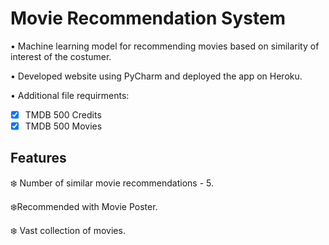 # Movie Recommendation System
• Machine learning model for recommending movies based on similarity of interest of the costumer.

• Developed website using PyCharm and deployed the app on Heroku.

• Additional file requirments:

- [x] TMDB 500 Credits 
- [x] TMDB 500 Movies

## Features

❄️ Number of similar movie recommendations - 5.

❄️Recommended with Movie Poster.

❄️ Vast collection of movies.
